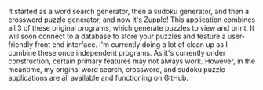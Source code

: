 It started as a word search generator, then a sudoku generator, and then a crossword puzzle generator,
and now it's Zupple! This application combines all 3 of these original programs, which generate puzzles
to view and print. It will soon connect to a database to store your puzzles and feature a user-friendly 
front end interface. I'm currently doing a lot of clean up as I combine these once independent programs.
As it's currently under construction, certain primary features may not always work. However, in the 
meantime, my original word search, crossword, and sudoku puzzle applications are all available and 
functioning on GitHub. 